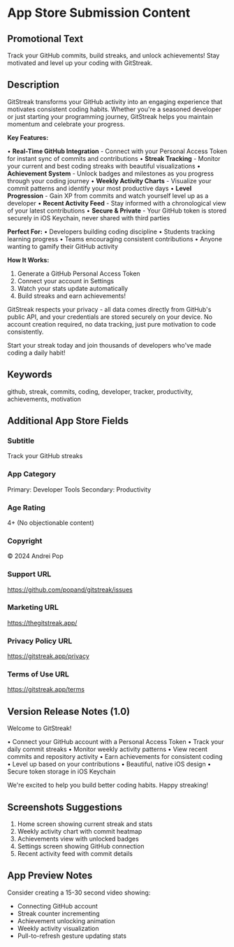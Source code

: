 # App Store Submission Content

## Promotional Text
Track your GitHub commits, build streaks, and unlock achievements! Stay motivated and level up your coding with GitStreak.

## Description
GitStreak transforms your GitHub activity into an engaging experience that motivates consistent coding habits. Whether you're a seasoned developer or just starting your programming journey, GitStreak helps you maintain momentum and celebrate your progress.

**Key Features:**

• **Real-Time GitHub Integration** - Connect with your Personal Access Token for instant sync of commits and contributions
• **Streak Tracking** - Monitor your current and best coding streaks with beautiful visualizations
• **Achievement System** - Unlock badges and milestones as you progress through your coding journey
• **Weekly Activity Charts** - Visualize your commit patterns and identify your most productive days
• **Level Progression** - Gain XP from commits and watch yourself level up as a developer
• **Recent Activity Feed** - Stay informed with a chronological view of your latest contributions
• **Secure & Private** - Your GitHub token is stored securely in iOS Keychain, never shared with third parties

**Perfect For:**
• Developers building coding discipline
• Students tracking learning progress
• Teams encouraging consistent contributions
• Anyone wanting to gamify their GitHub activity

**How It Works:**
1. Generate a GitHub Personal Access Token
2. Connect your account in Settings
3. Watch your stats update automatically
4. Build streaks and earn achievements!

GitStreak respects your privacy - all data comes directly from GitHub's public API, and your credentials are stored securely on your device. No account creation required, no data tracking, just pure motivation to code consistently.

Start your streak today and join thousands of developers who've made coding a daily habit!

## Keywords
github, streak, commits, coding, developer, tracker, productivity, achievements, motivation

## Additional App Store Fields

### Subtitle
Track your GitHub streaks

### App Category
Primary: Developer Tools
Secondary: Productivity

### Age Rating
4+ (No objectionable content)

### Copyright
© 2024 Andrei Pop

### Support URL
https://github.com/popand/gitstreak/issues

### Marketing URL
https://thegitstreak.app/

### Privacy Policy URL
https://gitstreak.app/privacy

### Terms of Use URL
https://gitstreak.app/terms

## Version Release Notes (1.0)
Welcome to GitStreak! 

• Connect your GitHub account with a Personal Access Token
• Track your daily commit streaks
• Monitor weekly activity patterns
• View recent commits and repository activity
• Earn achievements for consistent coding
• Level up based on your contributions
• Beautiful, native iOS design
• Secure token storage in iOS Keychain

We're excited to help you build better coding habits. Happy streaking!

## Screenshots Suggestions
1. Home screen showing current streak and stats
2. Weekly activity chart with commit heatmap
3. Achievements view with unlocked badges
4. Settings screen showing GitHub connection
5. Recent activity feed with commit details

## App Preview Notes
Consider creating a 15-30 second video showing:
- Connecting GitHub account
- Streak counter incrementing
- Achievement unlocking animation
- Weekly activity visualization
- Pull-to-refresh gesture updating stats